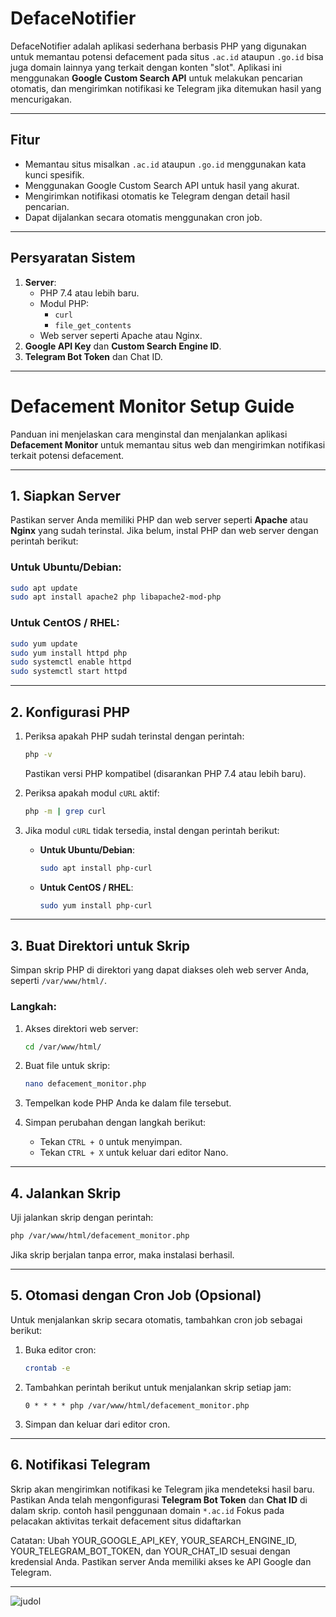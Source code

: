 # DefaceNotifier

DefaceNotifier adalah aplikasi sederhana berbasis PHP yang digunakan untuk memantau potensi defacement pada situs `.ac.id` ataupun `.go.id` bisa juga domain lainnya yang terkait dengan konten "slot". Aplikasi ini menggunakan **Google Custom Search API** untuk melakukan pencarian otomatis, dan mengirimkan notifikasi ke Telegram jika ditemukan hasil yang mencurigakan.

---

## Fitur

- Memantau situs misalkan `.ac.id` ataupun `.go.id` menggunakan kata kunci spesifik.
- Menggunakan Google Custom Search API untuk hasil yang akurat.
- Mengirimkan notifikasi otomatis ke Telegram dengan detail hasil pencarian.
- Dapat dijalankan secara otomatis menggunakan cron job.

---

## Persyaratan Sistem

1. **Server**:
   - PHP 7.4 atau lebih baru.
   - Modul PHP:
     - `curl`
     - `file_get_contents`
   - Web server seperti Apache atau Nginx.
2. **Google API Key** dan **Custom Search Engine ID**.
3. **Telegram Bot Token** dan Chat ID.

---

# Defacement Monitor Setup Guide

Panduan ini menjelaskan cara menginstal dan menjalankan aplikasi **Defacement Monitor** untuk memantau situs web dan mengirimkan notifikasi terkait potensi defacement.

---

## 1. Siapkan Server

Pastikan server Anda memiliki PHP dan web server seperti **Apache** atau **Nginx** yang sudah terinstal. Jika belum, instal PHP dan web server dengan perintah berikut:

### **Untuk Ubuntu/Debian**:
```bash
sudo apt update
sudo apt install apache2 php libapache2-mod-php
```

### **Untuk CentOS / RHEL**:
```bash
sudo yum update
sudo yum install httpd php
sudo systemctl enable httpd
sudo systemctl start httpd
```

---

## 2. Konfigurasi PHP

1. Periksa apakah PHP sudah terinstal dengan perintah:
   ```bash
   php -v
   ```
   Pastikan versi PHP kompatibel (disarankan PHP 7.4 atau lebih baru).

2. Periksa apakah modul `cURL` aktif:
   ```bash
   php -m | grep curl
   ```

3. Jika modul `cURL` tidak tersedia, instal dengan perintah berikut:

   - **Untuk Ubuntu/Debian**:
     ```bash
     sudo apt install php-curl
     ```

   - **Untuk CentOS / RHEL**:
     ```bash
     sudo yum install php-curl
     ```

---

## 3. Buat Direktori untuk Skrip

Simpan skrip PHP di direktori yang dapat diakses oleh web server Anda, seperti `/var/www/html/`.

### Langkah:

1. Akses direktori web server:
   ```bash
   cd /var/www/html/
   ```

2. Buat file untuk skrip:
   ```bash
   nano defacement_monitor.php
   ```

3. Tempelkan kode PHP Anda ke dalam file tersebut.

4. Simpan perubahan dengan langkah berikut:
   - Tekan `CTRL + O` untuk menyimpan.
   - Tekan `CTRL + X` untuk keluar dari editor Nano.

---

## 4. Jalankan Skrip

Uji jalankan skrip dengan perintah:
```bash
php /var/www/html/defacement_monitor.php
```

Jika skrip berjalan tanpa error, maka instalasi berhasil.

---

## 5. Otomasi dengan Cron Job (Opsional)

Untuk menjalankan skrip secara otomatis, tambahkan cron job sebagai berikut:

1. Buka editor cron:
   ```bash
   crontab -e
   ```

2. Tambahkan perintah berikut untuk menjalankan skrip setiap jam:
   ```
   0 * * * * php /var/www/html/defacement_monitor.php
   ```

3. Simpan dan keluar dari editor cron.

---

## 6. Notifikasi Telegram

Skrip akan mengirimkan notifikasi ke Telegram jika mendeteksi hasil baru. Pastikan Anda telah mengonfigurasi **Telegram Bot Token** dan **Chat ID** di dalam skrip.
contoh hasil penggunaan domain `*.ac.id` 
Fokus pada pelacakan aktivitas terkait defacement situs didaftarkan 


Catatan:
Ubah YOUR_GOOGLE_API_KEY, YOUR_SEARCH_ENGINE_ID, YOUR_TELEGRAM_BOT_TOKEN, dan YOUR_CHAT_ID sesuai dengan kredensial Anda.
Pastikan server Anda memiliki akses ke API Google dan Telegram.

---



![judol](https://github.com/user-attachments/assets/dd9d5761-c627-4aee-bd98-8d7fc29adb43)


